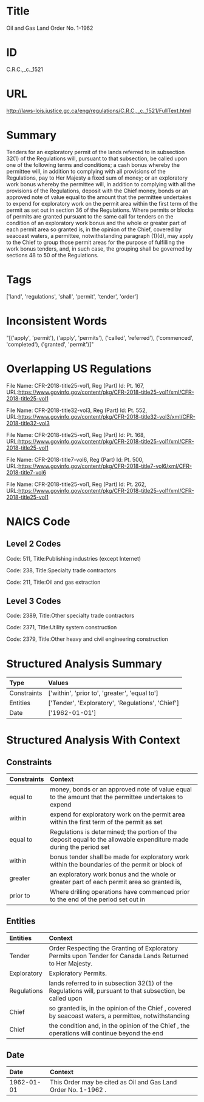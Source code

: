 # Title
Oil and Gas Land Order No. 1-1962


# ID
C.R.C.,_c._1521

# URL
http://laws-lois.justice.gc.ca/eng/regulations/C.R.C.,_c._1521/FullText.html


# Summary
Tenders for an exploratory permit of the lands referred to in subsection 32(1) of the Regulations will, pursuant to that subsection, be called upon one of the following terms and conditions; a cash bonus whereby the permittee will, in addition to complying with all provisions of the Regulations, pay to Her Majesty a fixed sum of money; or an exploratory work bonus whereby the permittee will, in addition to complying with all the provisions of the Regulations, deposit with the Chief money, bonds or an approved note of value equal to the amount that the permittee undertakes to expend for exploratory work on the permit area within the first term of the permit as set out in section 36 of the Regulations.
Where permits or blocks of permits are granted pursuant to the same call for tenders on the condition of an exploratory work bonus and the whole or greater part of each permit area so granted is, in the opinion of the Chief, covered by seacoast waters, a permittee, notwithstanding paragraph (1)(d), may apply to the Chief to group those permit areas for the purpose of fulfilling the work bonus tenders, and, in such case, the grouping shall be governed by sections 48 to 50 of the Regulations.


# Tags
['land', 'regulations', 'shall', 'permit', 'tender', 'order']


# Inconsistent Words
"[('apply', 'permit'), ('apply', 'permits'), ('called', 'referred'), ('commenced', 'completed'), ('granted', 'permit')]"


# Overlapping US Regulations
File Name: CFR-2018-title25-vol1, Reg (Part) Id: Pt. 167, URL:https://www.govinfo.gov/content/pkg/CFR-2018-title25-vol1/xml/CFR-2018-title25-vol1

File Name: CFR-2018-title32-vol3, Reg (Part) Id: Pt. 552, URL:https://www.govinfo.gov/content/pkg/CFR-2018-title32-vol3/xml/CFR-2018-title32-vol3

File Name: CFR-2018-title25-vol1, Reg (Part) Id: Pt. 168, URL:https://www.govinfo.gov/content/pkg/CFR-2018-title25-vol1/xml/CFR-2018-title25-vol1

File Name: CFR-2018-title7-vol6, Reg (Part) Id: Pt. 500, URL:https://www.govinfo.gov/content/pkg/CFR-2018-title7-vol6/xml/CFR-2018-title7-vol6

File Name: CFR-2018-title25-vol1, Reg (Part) Id: Pt. 262, URL:https://www.govinfo.gov/content/pkg/CFR-2018-title25-vol1/xml/CFR-2018-title25-vol1




# NAICS Code
## Level 2 Codes
Code: 511, Title:Publishing industries (except Internet)

Code: 238, Title:Specialty trade contractors

Code: 211, Title:Oil and gas extraction




## Level 3 Codes
Code: 2389, Title:Other specialty trade contractors

Code: 2371, Title:Utility system construction

Code: 2379, Title:Other heavy and civil engineering construction







# Structured Analysis Summary
| Type        | Values                                            |
|:------------|:--------------------------------------------------|
| Constraints | ['within', 'prior to', 'greater', 'equal to']     |
| Entities    | ['Tender', 'Exploratory', 'Regulations', 'Chief'] |
| Date        | ['1962-01-01']                                    |


# Structured Analysis With Context
 


## Constraints
| Constraints   | Context                                                                                                             |
|:--------------|:--------------------------------------------------------------------------------------------------------------------|
| equal to      | money, bonds or an approved note of value equal to the amount that the permittee undertakes to expend               |
| within        | expend for exploratory work on the permit area within the first term of the permit as set                           |
| equal to      | Regulations is determined; the portion of the deposit equal to the allowable expenditure made during the period set |
| within        | bonus tender shall be made for exploratory work within the boundaries of the permit or block of                     |
| greater       | an exploratory work bonus and the whole or greater part of each permit area so granted is,                          |
| prior to      | Where drilling operations have commenced  prior to the end of the period set out in                                 |


## Entities
| Entities    | Context                                                                                                     |
|:------------|:------------------------------------------------------------------------------------------------------------|
| Tender      | Order Respecting the Granting of Exploratory Permits upon Tender  for Canada Lands Returned to Her Majesty. |
| Exploratory | Exploratory  Permits.                                                                                       |
| Regulations | lands referred to in subsection 32(1) of the Regulations will, pursuant to that subsection, be called upon  |
| Chief       | so granted is, in the opinion of the Chief , covered by seacoast waters, a permittee, notwithstanding       |
| Chief       | the condition and, in the opinion of the Chief , the operations will continue beyond the end                |


## Date
| Date       | Context                                                         |
|:-----------|:----------------------------------------------------------------|
| 1962-01-01 | This Order may be cited as  Oil and Gas Land Order No. 1-1962 . |


